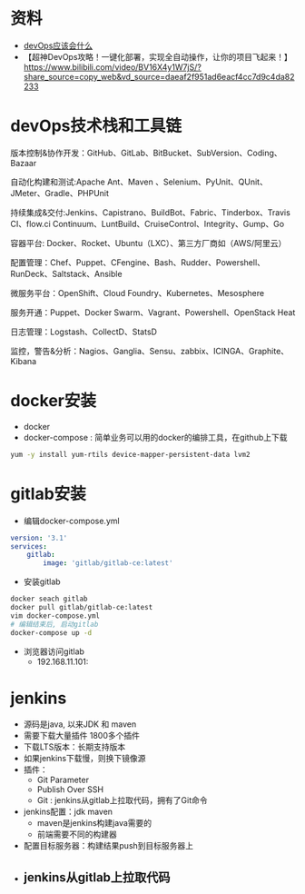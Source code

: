 # 资料
- [devOps应该会什么](https://zhuanlan.zhihu.com/p/370244302)
- 【超神DevOps攻略！一键化部署，实现全自动操作，让你的项目飞起来！】 https://www.bilibili.com/video/BV16X4y1W7jS/?share_source=copy_web&vd_source=daeaf2f951ad6eacf4cc7d9c4da82233

# devOps技术栈和工具链

版本控制&协作开发：GitHub、GitLab、BitBucket、SubVersion、Coding、Bazaar

自动化构建和测试:Apache Ant、Maven 、Selenium、PyUnit、QUnit、JMeter、Gradle、PHPUnit

持续集成&交付:Jenkins、Capistrano、BuildBot、Fabric、Tinderbox、Travis CI、flow.ci Continuum、LuntBuild、CruiseControl、Integrity、Gump、Go

容器平台: Docker、Rocket、Ubuntu（LXC）、第三方厂商如（AWS/阿里云）

配置管理：Chef、Puppet、CFengine、Bash、Rudder、Powershell、RunDeck、Saltstack、Ansible

微服务平台：OpenShift、Cloud Foundry、Kubernetes、Mesosphere

服务开通：Puppet、Docker Swarm、Vagrant、Powershell、OpenStack Heat

日志管理：Logstash、CollectD、StatsD

监控，警告&分析：Nagios、Ganglia、Sensu、zabbix、ICINGA、Graphite、Kibana

# docker安装
- docker
- docker-compose : 简单业务可以用的docker的编排工具，在github上下载
```bash
yum -y install yum-rtils device-mapper-persistent-data lvm2
```
# gitlab安装
- 编辑docker-compose.yml
```yml
version: '3.1'
services:
    gitlab:
        image: 'gitlab/gitlab-ce:latest'
```
- 安装gitlab
```bash
docker seach gitlab
docker pull gitlab/gitlab-ce:latest
vim docker-compose.yml
# 编辑结束后, 启动gitlab
docker-compose up -d 
```
- 浏览器访问gitlab
    - 192.168.11.101:

# jenkins
- 源码是java, 以来JDK 和 maven
- 需要下载大量插件 1800多个插件
- 下载LTS版本：长期支持版本
- 如果jenkins下载慢，则换下镜像源
- 插件：
    - Git Parameter
    - Publish Over SSH
    - Git : jenkins从gitlab上拉取代码，拥有了Git命令
- jenkins配置：jdk maven
    - maven是jenkins构建java需要的
    - 前端需要不同的构建器
- 配置目标服务器：构建结果push到目标服务器上
- jenkins从gitlab上拉取代码
    - 
